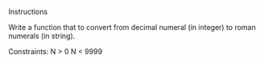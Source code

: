 Instructions

Write a function that to convert from decimal numeral (in integer) to roman numerals (in string).

Constraints: 
N > 0
N < 9999
